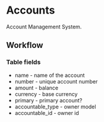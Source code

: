 # Accounts

Account Management System.

## Workflow

### Table fields
- name - name of the account
- number - unique account number
- amount - balance
- currency - base currency
- primary - primary account?
- accountable_type - owner model
- accountable_id - owner id
